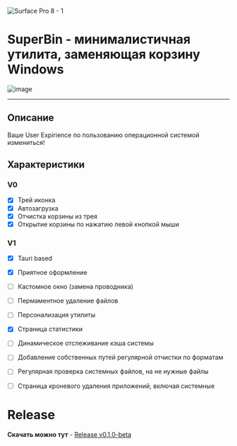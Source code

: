 ![Surface Pro 8 - 1](https://github.com/user-attachments/assets/c6ef4949-7495-453b-bfd8-c2f10a87d167)

# SuperBin - минималистичная утилита, заменяющая корзину Windows
![image](https://github.com/user-attachments/assets/1d4c79b8-b6bb-4a0c-97f9-fb9cc34ae077)


--- 

## Описание
Ваше User Expirience по пользованию операционной системой измениться!


## Характеристики

### V0

- [x]  Трей иконка
- [x]  Автозагрузка
- [x]  Отчистка корзины из трея
- [x]  Открытие корзины по нажатию левой кнопкой мыши

### V1

- [x]  Tauri based
- [x]  Приятное оформление
- [ ]  Кастомное окно (замена проводника)
- [ ]  Пермаментное удаление файлов
- [ ]  Персонализация утилиты
- [x]  Страница статистики
- [ ]  Динамическое отслеживание кэша системы
- [ ]  Добавление собственных путей регулярной отчистки по форматам
- [ ]  Регулярная проверка системных файлов, на не нужные файлы
- [ ]  Страница кроневого удаления приложений, включая системные



# Release

**Скачать можно тут** - [Release v0.1.0-beta ](https://github.com/belurgas/SuperBin/releases)


